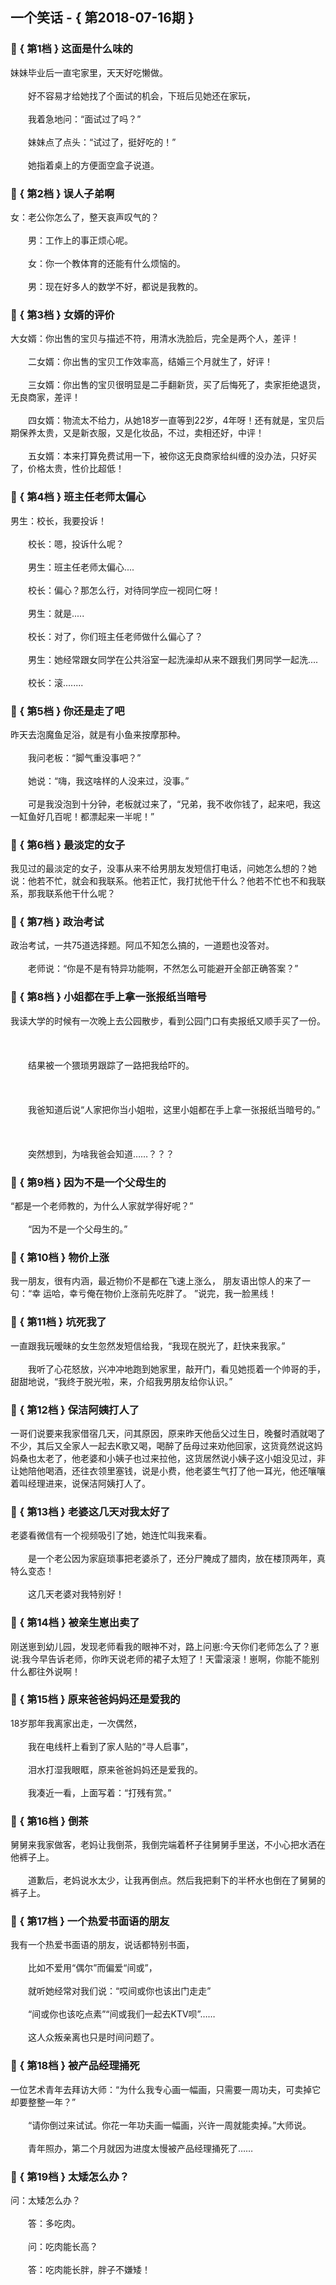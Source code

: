 ## 一个笑话 - { 第2018-07-16期 }
</hr>

### :jack_o_lantern: { 第1档 } 这面是什么味的
妹妹毕业后一直宅家里，天天好吃懒做。<br/><br/>　　好不容易才给她找了个面试的机会，下班后见她还在家玩，<br/><br/>　　我着急地问：“面试过了吗？”<br/><br/>　　妹妹点了点头：“试过了，挺好吃的！”<br/><br/>　　她指着桌上的方便面空盒子说道。


### :jack_o_lantern: { 第2档 } 误人子弟啊
女：老公你怎么了，整天哀声叹气的？<br/><br/>　　男：工作上的事正烦心呢。<br/><br/>　　女：你一个教体育的还能有什么烦恼的。<br/><br/>　　男：现在好多人的数学不好，都说是我教的。


### :jack_o_lantern: { 第3档 } 女婿的评价
大女婿：你出售的宝贝与描述不符，用清水洗脸后，完全是两个人，差评！<br/><br/>　　二女婿：你出售的宝贝工作效率高，结婚三个月就生了，好评！<br/><br/>　　三女婿：你出售的宝贝很明显是二手翻新货，买了后悔死了，卖家拒绝退货，无良商家，差评！<br/><br/>　　四女婿：物流太不给力，从她18岁一直等到22岁，4年呀！还有就是，宝贝后期保养太贵，又是新衣服，又是化妆品，不过，卖相还好，中评！<br/><br/>　　五女婿：本来打算免费试用一下，被你这无良商家给纠缠的没办法，只好买了，价格太贵，性价比超低！


### :jack_o_lantern: { 第4档 } 班主任老师太偏心
男生：校长，我要投诉！<br/><br/>　　校长：嗯，投诉什么呢？<br/><br/>　　男生：班主任老师太偏心....<br/><br/>　　校长：偏心？那怎么行，对待同学应一视同仁呀！<br/><br/>　　男生：就是.....<br/><br/>　　校长：对了，你们班主任老师做什么偏心了？<br/><br/>　　男生：她经常跟女同学在公共浴室一起洗澡却从来不跟我们男同学一起洗....<br/><br/>　　校长：滚........


### :jack_o_lantern: { 第5档 } 你还是走了吧
昨天去泡魔鱼足浴，就是有小鱼来按摩那种。<br/><br/>　　我问老板：“脚气重没事吧？”<br/><br/>　　她说：“嗨，我这啥样的人没来过，没事。”<br/><br/>　　可是我没泡到十分钟，老板就过来了，“兄弟，我不收你钱了，起来吧，我这一缸鱼好几百呢！都漂起来一半呢！”


### :jack_o_lantern: { 第6档 } 最淡定的女子
我见过的最淡定的女子，没事从来不给男朋友发短信打电话，问她怎么想的？她说：他若不忙，就会和我联系。他若正忙，我打扰他干什么？他若不忙也不和我联系，那我联系他干什么呢？


### :jack_o_lantern: { 第7档 } 政治考试
政治考试，一共75道选择题。阿瓜不知怎么搞的，一道题也没答对。<br/><br/>　　老师说：“你是不是有特异功能啊，不然怎么可能避开全部正确答案？”


### :jack_o_lantern: { 第8档 } 小姐都在手上拿一张报纸当暗号
我读大学的时候有一次晚上去公园散步，看到公园门口有卖报纸又顺手买了一份。<br/><br/><br/><br/>　　结果被一个猥琐男跟踪了一路把我给吓的。<br/><br/><br/><br/>　　我爸知道后说“人家把你当小姐啦，这里小姐都在手上拿一张报纸当暗号的。”<br/><br/><br/><br/>　　突然想到，为啥我爸会知道……？？？


### :jack_o_lantern: { 第9档 } 因为不是一个父母生的
“都是一个老师教的，为什么人家就学得好呢？”<br/><br/>　　“因为不是一个父母生的。”


### :jack_o_lantern: { 第10档 } 物价上涨
我一朋友，很有内涵，最近物价不是都在飞速上涨么， 朋友语出惊人的来了一句：“幸 运哈，幸亏俺在物价上涨前先吃胖了。 ”说完，我一脸黑线！


### :jack_o_lantern: { 第11档 } 坑死我了
一直跟我玩暧昧的女生忽然发短信给我，“我现在脱光了，赶快来我家。”<br/><br/>　　我听了心花怒放，兴冲冲地跑到她家里，敲开门，看见她揽着一个帅哥的手，甜甜地说，“我终于脱光啦，来，介绍我男朋友给你认识。”


### :jack_o_lantern: { 第12档 } 保洁阿姨打人了
一哥们说要来我家借宿几天，问其原因，原来昨天他岳父过生日，晚餐时酒就喝了不少，其后又全家人一起去K歌又喝，喝醉了岳母过来劝他回家，这货竟然说这妈妈桑也太老了，他老婆和小姨子也过来拉他，这货居然说小姨子这小姐没见过，非让她陪他喝酒，还往衣领里塞钱，说是小费，他老婆生气打了他一耳光，他还嚷嚷着叫经理进来，说保洁阿姨打人了。


### :jack_o_lantern: { 第13档 } 老婆这几天对我太好了
老婆看微信有一个视频吸引了她，她连忙叫我来看。<br/><br/>　　是一个老公因为家庭琐事把老婆杀了，还分尸腌成了腊肉，放在楼顶两年，真特么变态！<br/><br/>　　这几天老婆对我特别好！


### :jack_o_lantern: { 第14档 } 被亲生崽出卖了
刚送崽到幼儿园，发现老师看我的眼神不对，路上问崽:今天你们老师怎么了？崽说:我今早告诉老师，你昨天说老师的裙子太短了！天雷滚滚！崽啊，你能不能别什么都往外说啊！


### :jack_o_lantern: { 第15档 } 原来爸爸妈妈还是爱我的
18岁那年我离家出走，一次偶然，<br/><br/>　　我在电线杆上看到了家人贴的“寻人启事”，<br/><br/>　　泪水打湿我眼眶，原来爸爸妈妈还是爱我的。<br/><br/>　　我凑近一看，上面写着：“打残有赏。”


### :jack_o_lantern: { 第16档 } 倒茶
舅舅来我家做客，老妈让我倒茶，我倒完端着杯子往舅舅手里送，不小心把水洒在他裤子上。<br/><br/>　　道歉后，老妈说水太少，让我再倒点。然后我把剩下的半杯水也倒在了舅舅的裤子上。<br/>


### :jack_o_lantern: { 第17档 } 一个热爱书面语的朋友
我有一个热爱书面语的朋友，说话都特别书面，<br/><br/>　　比如不爱用“偶尔”而偏爱“间或”，<br/><br/>　　就听她经常对我们说：“哎间或你也该出门走走”<br/><br/>　　“间或你也该吃点素”“间或我们一起去KTV呗”……<br/><br/>　　这人众叛亲离也只是时间问题了。


### :jack_o_lantern: { 第18档 } 被产品经理捅死
一位艺术青年去拜访大师：“为什么我专心画一幅画，只需要一周功夫，可卖掉它却要整整一年？”<br/><br/>　　“请你倒过来试试。你花一年功夫画一幅画，兴许一周就能卖掉。”大师说。<br/><br/>　　青年照办，第二个月就因为进度太慢被产品经理捅死了……


### :jack_o_lantern: { 第19档 } 太矮怎么办？
问：太矮怎么办？<br/><br/>　　答：多吃肉。<br/><br/>　　问：吃肉能长高？<br/><br/>　　答：吃肉能长胖，胖子不嫌矮！

